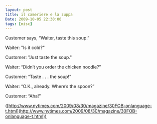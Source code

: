 ```yaml
---
layout: post
title: il cameriere e la zuppa
Date: 2009-10-05 22:30:00
tags: [misc]
---
```

 

Customer says, “Waiter, taste this soup.” 
  
Waiter: "Is it cold?" 
  
Customer: "Just taste the soup." 
  
Waiter: “Didn’t you order the chicken noodle?”  
  
Customer: “Taste . . . the soup!”  
  
Waiter: “O.K., already. Where’s the spoon?”  
  
Customer: “Aha!”  
  
([http://www.nytimes.com/2009/08/30/magazine/30FOB-onlanguage-t.html](http://www.nytimes.com/2009/08/30/magazine/30FOB-onlanguage-t.html)) 
